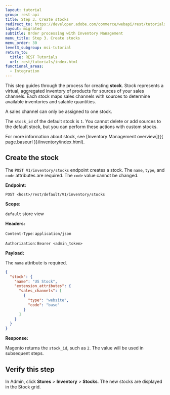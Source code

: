```yaml
---
layout: tutorial
group: rest-api
title: Step 3. Create stocks
redirect_to: https://developer.adobe.com/commerce/webapi/rest/tutorials/inventory/create-stock/
layout: migrated
subtitle: Order processing with Inventory Management
menu_title: Step 3. Create stocks
menu_order: 30
level3_subgroup: msi-tutorial
return_to:
  title: REST Tutorials
  url: rest/tutorials/index.html
functional_areas:
  - Integration
---
```


This step guides through the process for creating **stock**. Stock represents a virtual, aggregated inventory of products for sources of your sales channels. Each stock maps sales channels with sources to determine available inventories and salable quantities.

A sales channel can only be assigned to one stock.

The `stock_id` of the default stock is `1`.  You cannot delete or add sources to the default stock, but you can perform these actions with custom stocks.

For more information about stock, see [Inventory Management overview]({{ page.baseurl }}/inventory/index.html).

## Create the stock

The `POST V1/inventory/stocks` endpoint creates a stock. The `name`, `type`, and `code` attributes are required. The `code` value cannot be changed.

**Endpoint:**

`POST <host>/rest/default/V1/inventory/stocks`

**Scope:**

`default` store view

**Headers:**

`Content-Type`: `application/json`

`Authorization`: `Bearer <admin_token>`

**Payload:**

The `name` attribute is required.

```json
{
  "stock": {
    "name": "US Stock",
    "extension_attributes": {
      "sales_channels": [
        {
          "type": "website",
          "code": "base"
        }
      ]
    }
  }
}
```

**Response:**

Magento returns the `stock_id`, such as `2`. The value will be used in subsequent steps.

## Verify this step

In Admin, click **Stores** > **Inventory** > **Stocks**.  The new stocks are displayed in the Stock grid.
